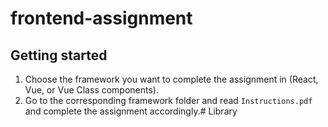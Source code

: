 # frontend-assignment



## Getting started

1. Choose the framework you want to complete the assignment in (React, Vue, or Vue Class components).
2. Go to the corresponding framework folder and read `Instructions.pdf` and complete the assignment accordingly.# Library
